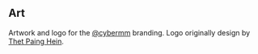 ## Art

Artwork and logo for the [@cybermm](https://github.com/cybermm) branding. Logo originally design by [Thet Paing Hein](https://github.com/paiakarit).
